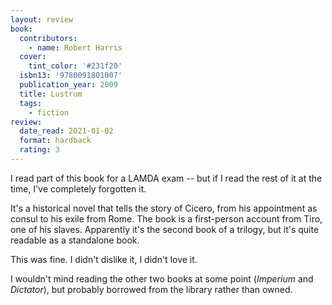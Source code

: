 ```yaml
---
layout: review
book:
  contributors:
    - name: Robert Harris
  cover:
    tint_color: '#231f20'
  isbn13: '9780091801007'
  publication_year: 2009
  title: Lustrum
  tags:
    - fiction
review:
  date_read: 2021-01-02
  format: hardback
  rating: 3
---
```


I read part of this book for a LAMDA exam -- but if I read the rest of it at the time, I've completely forgotten it.

It's a historical novel that tells the story of Cicero, from his appointment as consul to his exile from Rome.
The book is a first-person account from Tiro, one of his slaves.
Apparently it's the second book of a trilogy, but it's quite readable as a standalone book.

This was fine.
I didn't dislike it, I didn't love it.

I wouldn't mind reading the other two books at some point (*Imperium* and *Dictator*), but probably borrowed from the library rather than owned.
